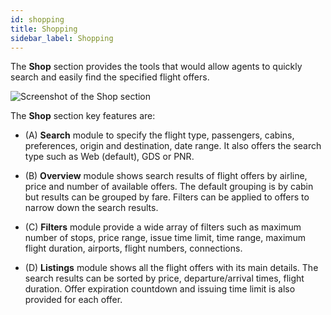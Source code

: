 ```yaml
---
id: shopping
title: Shopping
sidebar_label: Shopping
---
```


The **Shop** section provides the tools that would allow agents to quickly search and easily find the specified flight offers.

![Screenshot of the Shop section](/img/ss-bp-shop.png)

The **Shop** section key features are:

- (A) **Search** module to specify the flight type, passengers, cabins, preferences, origin and destination, date range. It also offers the search type such as Web (default), GDS or PNR.

- (B) **Overview** module shows search results of flight offers by airline, price and number of available offers. The default grouping is by cabin but results can be grouped by fare. Filters can be applied to offers to narrow down the search results.

- (C) **Filters** module provide a wide array of filters such as maximum number of stops, price range, issue time limit, time range, maximum flight duration, airports, flight numbers, connections.

- (D) **Listings** module shows all the flight offers with its main details. The search results can be sorted by price, departure/arrival times, flight duration. Offer expiration countdown and issuing time limit is also provided for each offer.